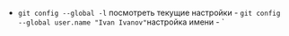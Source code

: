 - `git config --global -l` посмотреть текущие настройки
        - `git config --global user.name "Ivan Ivanov"`настройка имени
        - `